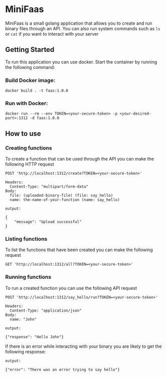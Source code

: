 # MiniFaas
MiniFaas is a small golang application that allows you to create and run binary files through an API. You can also run system commands such as `ls` or `cat` if you want to interact with your server

## Getting Started
To run this application you can use docker. Start the container by running the following command:

### Build Docker image:
```
docker build . -t faas:1.0.0
```

### Run with Docker:
```
docker run --rm --env TOKEN=<your-secure-token> -p <your-desired-port>:1312 -d faas:1.0.0
```

## How to use

### Creating functions
To create a function that can be used through the API you can make the following HTTP request

```
POST 'http://localhost:1312/create?TOKEN=<your-secure-token>'

Headers:
  Content-Type: "multipart/form-data"
Body:
  file: (uploaded-binary-file) (file: say_hello)
  name: the-name-of-your-function (name: say_hello)
```

```
output:

{
    "message": "Upload successful"
}
```

### Listing functions
To list the functions that have been created you can make the following request

```
GET 'http://localhost:1312/all?TOKEN=<your-secure-token>'
```

### Running functions
To run a created function you can use the following API request

```
POST 'http://localhost:1312/say_hello/run?TOKEN=<your-secure-token>'

Headers:
  Content-Type: "application/json"
Body:
  name: "John"
```

```
output:

{"response": "Hello John"}
```

If there is an error while interacting with your binary you are likely to get the following response:
```
output:

{"error": "There was an error trying to say hello"}
```
